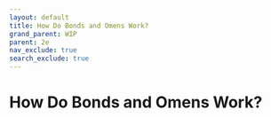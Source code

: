 ```yaml
---
layout: default
title: How Do Bonds and Omens Work?
grand_parent: WIP
parent: 2e
nav_exclude: true
search_exclude: true
---
```


# How Do Bonds and Omens Work?
